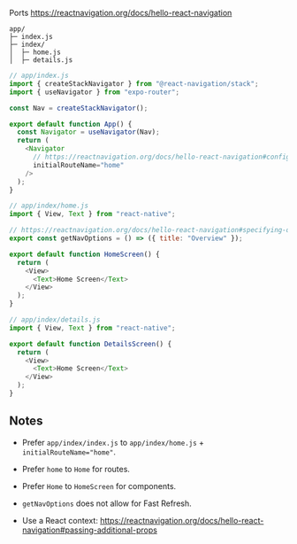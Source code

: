 Ports https://reactnavigation.org/docs/hello-react-navigation

```
app/
├─ index.js
├─ index/
│  ├─ home.js
│  ├─ details.js
```

```js
// app/index.js
import { createStackNavigator } from "@react-navigation/stack";
import { useNavigator } from "expo-router";

const Nav = createStackNavigator();

export default function App() {
  const Navigator = useNavigator(Nav);
  return (
    <Navigator
      // https://reactnavigation.org/docs/hello-react-navigation#configuring-the-navigator
      initialRouteName="home"
    />
  );
}
```

```js
// app/index/home.js
import { View, Text } from "react-native";

// https://reactnavigation.org/docs/hello-react-navigation#specifying-options
export const getNavOptions = () => ({ title: "Overview" });

export default function HomeScreen() {
  return (
    <View>
      <Text>Home Screen</Text>
    </View>
  );
}
```

```js
// app/index/details.js
import { View, Text } from "react-native";

export default function DetailsScreen() {
  return (
    <View>
      <Text>Home Screen</Text>
    </View>
  );
}
```

## Notes

- Prefer `app/index/index.js` to `app/index/home.js` + `initialRouteName="home"`.
- Prefer `home` to `Home` for routes.
- Prefer `Home` to `HomeScreen` for components.
- `getNavOptions` does not allow for Fast Refresh.

- Use a React context: https://reactnavigation.org/docs/hello-react-navigation#passing-additional-props
